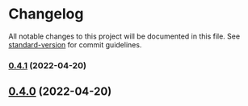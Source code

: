 # Changelog

All notable changes to this project will be documented in this file. See [standard-version](https://github.com/conventional-changelog/standard-version) for commit guidelines.

### [0.4.1](https://kbss.felk.cvut.cz/git/s-forms/compare/v0.4.0...v0.4.1) (2022-04-20)

## [0.4.0](https://kbss.felk.cvut.cz/git/s-forms/compare/v0.3.11...v0.4.0) (2022-04-20)
